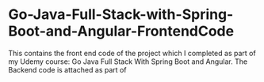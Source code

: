 # Go-Java-Full-Stack-with-Spring-Boot-and-Angular-FrontendCode
This contains the front end code of the project which I completed as part of my Udemy course: Go Java Full Stack With Spring Boot and Angular. The Backend code is attached as part of 
